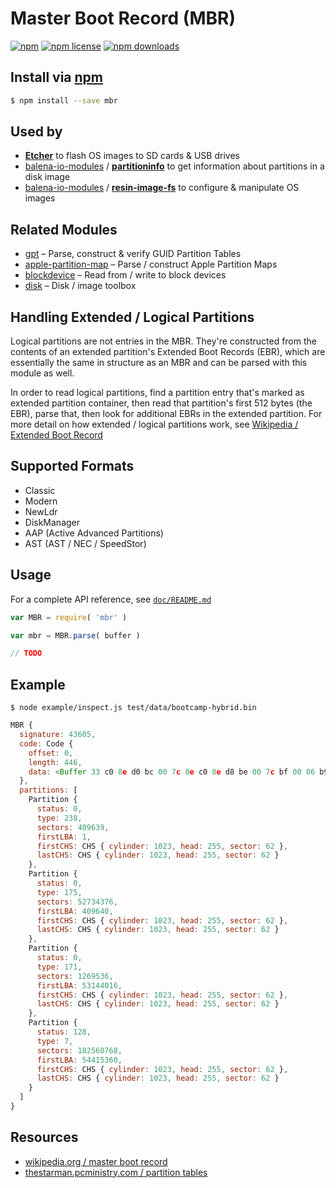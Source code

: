 # Master Boot Record (MBR)
[![npm](https://img.shields.io/npm/v/mbr.svg?style=flat-square)](https://npmjs.com/package/mbr)
[![npm license](https://img.shields.io/npm/l/mbr.svg?style=flat-square)](https://npmjs.com/package/mbr)
[![npm downloads](https://img.shields.io/npm/dm/mbr.svg?style=flat-square)](https://npmjs.com/package/mbr)

## Install via [npm](https://npmjs.com)

```sh
$ npm install --save mbr
```

## Used by

- **[Etcher](https://github.com/balena-io/etcher)** to flash OS images to SD cards & USB drives
- [balena-io-modules](https://github.com/balena-io-modules) / **[partitioninfo](https://github.com/balena-io-modules/partitioninfo)** to get information about partitions in a disk image
- [balena-io-modules](https://github.com/balena-io-modules) / **[resin-image-fs](https://github.com/balena-io-modules/resin-image-fs)** to configure & manipulate OS images

## Related Modules

- [gpt](https://github.com/jhermsmeier/node-gpt) – Parse, construct & verify GUID Partition Tables
- [apple-partition-map](https://github.com/jhermsmeier/node-gpt) – Parse / construct Apple Partition Maps
- [blockdevice](https://github.com/jhermsmeier/node-blockdevice) – Read from / write to block devices
- [disk](https://github.com/jhermsmeier/node-disk) – Disk / image toolbox

## Handling Extended / Logical Partitions

Logical partitions are not entries in the MBR. They're constructed from the contents of an extended partition's Extended Boot Records (EBR), which are essentially the same in structure as an MBR and can be parsed with this module as well.

In order to read logical partitions, find a partition entry that's marked as extended partition container, then read that partition's first 512 bytes (the EBR), parse that, then look for additional EBRs in the extended partition. For more detail on how extended / logical partitions work, see [Wikipedia / Extended Boot Record](https://en.wikipedia.org/wiki/Extended_boot_record)

## Supported Formats

- Classic
- Modern
- NewLdr
- DiskManager
- AAP (Active Advanced Partitions)
- AST (AST / NEC / SpeedStor)

## Usage

For a complete API reference, see [`doc/README.md`](https://github.com/jhermsmeier/node-mbr/tree/master/doc)

```js
var MBR = require( 'mbr' )
```

```js
var mbr = MBR.parse( buffer )
```

```js
// TODO
```

## Example

```console
$ node example/inspect.js test/data/bootcamp-hybrid.bin
```

```js
MBR {
  signature: 43605,
  code: Code {
    offset: 0,
    length: 446,
    data: <Buffer 33 c0 8e d0 bc 00 7c 8e c0 8e d8 be 00 7c bf 00 06 b9 00 02 fc f3 a4 50 68 1c 06 cb fb b9 04 00 bd be 07 80 7e 00 00 7c 0b 0f 85 0e 01 83 c5 10 e2 f1 ... >
  },
  partitions: [
    Partition {
      status: 0,
      type: 238,
      sectors: 409639,
      firstLBA: 1,
      firstCHS: CHS { cylinder: 1023, head: 255, sector: 62 },
      lastCHS: CHS { cylinder: 1023, head: 255, sector: 62 }
    },
    Partition {
      status: 0,
      type: 175,
      sectors: 52734376,
      firstLBA: 409640,
      firstCHS: CHS { cylinder: 1023, head: 255, sector: 62 },
      lastCHS: CHS { cylinder: 1023, head: 255, sector: 62 }
    },
    Partition {
      status: 0,
      type: 171,
      sectors: 1269536,
      firstLBA: 53144016,
      firstCHS: CHS { cylinder: 1023, head: 255, sector: 62 },
      lastCHS: CHS { cylinder: 1023, head: 255, sector: 62 }
    },
    Partition {
      status: 128,
      type: 7,
      sectors: 182560768,
      firstLBA: 54415360,
      firstCHS: CHS { cylinder: 1023, head: 255, sector: 62 },
      lastCHS: CHS { cylinder: 1023, head: 255, sector: 62 }
    }
  ]
}
```

## Resources

- [wikipedia.org / master boot record](https://en.wikipedia.org/wiki/Master_boot_record)
- [thestarman.pcministry.com / partition tables](https://thestarman.pcministry.com/asm/mbr/PartTables.htm)
